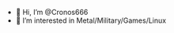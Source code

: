 - 👋 Hi, I’m @Cronos666
- 👀 I’m interested in Metal/Military/Games/Linux
<!---
Cronos666/Cronos666 is a ✨ special ✨ repository because its `README.md` (this file) appears on your GitHub profile.
You can click the Preview link to take a look at your changes.
--->
